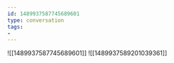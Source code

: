 ```yaml
---
id: 1489937587745689601
type: conversation
tags:
- 
---
```

![[1489937587745689601]]
![[1489937589201039361]]

